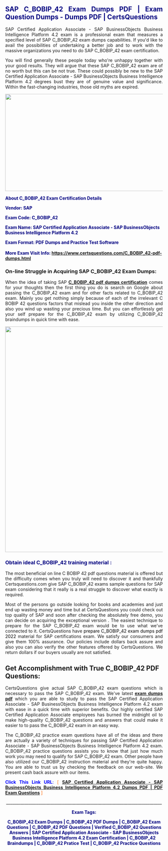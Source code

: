 <h2 style="text-align: justify;"><span style="color: #000080;">SAP C_BOBIP_42 Exam Dumps PDF | Exam Question Dumps - Dumps PDF | CertsQuestions</span></h2>
<p style="text-align: justify;">SAP Certified Application Associate - SAP BusinessObjects Business Intelligence Platform 4.2 exam is a professional exam that measures a specified level of SAP  C_BOBIP_42 exam dumps capabilities. If you'd like to avail the possibilities of undertaking a better job and to work with the massive organizations you need to do SAP C_BOBIP_42 exam certification.</p>
<p style="text-align: justify;">You will find generally these people today who're unhappy together with your good results. They will argue that these SAP  C_BOBIP_42 exam are of no worth but this can be not true. These could possibly be new to the SAP Certified Application Associate - SAP BusinessObjects Business Intelligence Platform 4.2 degrees bust they are of genuine value and significance. Within the fast-changing industries, those old myths are expired.</p>
<p><img style="display: block; margin-left: auto; margin-right: auto;" src="https://i.imgur.com/eaP4ae9.png" width="840" height="310" /></p>
<p><span style="color: #000080;"><strong>About C_BOBIP_42 Exam Certification Details</strong></span></p>
<p><span style="color: #000080;"><strong>Vendor: SAP<br /></strong></span></p>
<p><span style="color: #000080;"><strong>Exam Code: C_BOBIP_42</strong></span></p>
<p><span style="color: #000080;"><strong>Exam Name: SAP Certified Application Associate - SAP BusinessObjects Business Intelligence Platform 4.2</strong></span></p>
<p><span style="color: #000080;"><strong>Exam Format: PDF Dumps and Practice Test Software<br /><br />More Exam Visit Info: <span style="color: #ff6600;"><a href="https://www.certsquestions.com/C_BOBIP_42-pdf-dumps.html">https://www.certsquestions.com/C_BOBIP_42-pdf-dumps.html</a></span></strong></span></p>
<h3>On-line Struggle in Acquiring SAP C_BOBIP_42 Exam Dumps:</h3>
<p style="text-align: justify;">When the idea of taking SAP <a href="https://www.certsquestions.com/C_BOBIP_42-pdf-dumps.html"><strong> C_BOBIP_42 pdf dumps certification</strong></a> comes for your thoughts then the first thing you do is search on Google about passing the C_BOBIP_42 exam and for other facts related to C_BOBIP_42 exam. Mainly you get nothing simply because of each of the irrelevant C BOBIP 42 questions factors that mislead you inside the other direction and also you wind up wasting your precious time. But you can effortlessly get your self prepare for the C_BOBIP_42 exam by utilizing C_BOBIP_42 braindumps in quick time with ease.</p>
<p><a href="https://www.certsquestions.com/C_BOBIP_42-pdf-dumps.html"><img style="display: block; margin-left: auto; margin-right: auto;" src="https://i.imgur.com/pxhoKQ2.png" width="720" /></a></p>
<h3><span style="color: #000080;">Obtain ideal  C_BOBIP_42 training material :</span></h3>
<p style="text-align: justify;">The most beneficial on line C BOBIP 42 pdf questions material is offered but the difficulty comes when you truly will need to discover it and thankfully Certsquestions.com give SAP C_BOBIP_42 exams sample questions for SAP  exam considering that it really is a real struggle to discover what exactly is required.</p>
<p style="text-align: justify;">Most of the persons go outside looking for books and academies and just end up wasting money and time but at CertsQuestions you could check out top quality of SAP  and soon after checking the absolutely free demo, you can decide on acquiring the exceptional version . The easiest technique to prepare for the SAP C_BOBIP_42 exam would be to use what we've connected to it. CertsQuestions have <span style="color: #000000;">prepare C_BOBIP_42 exam dumps pdf 2022</span> material for SAP certifications exam. We satisfy our consumers and give them 100% assurance. Our policies include dollars back assure and also you can also verify the other features offered by CertsQuestions. We return dollars if our buyers usually are not satisfied.</p>
<h2>Get Accomplishment with True C_BOBIP_42 PDF Questions:</h2>
<p style="text-align: justify;">CertsQuestions give actual SAP C_BOBIP_42 exam questions which is necessary to pass the SAP  C_BOBIP_42 exam. We've latest<strong>&nbsp;<a href="https://www.certsquestions.com/">exam dumps pdf</a></strong>&nbsp;which you are able to study to pass the SAP Certified Application Associate - SAP BusinessObjects Business Intelligence Platform 4.2 exam with ease in a quick time with superior benefits. Our highly certified SAP Certified Application Associate employees has burned the midnight oil to make high-quality C_BOBIP_42 questions and answers that could make it easier to to pass the C_BOBIP_42 exam in an easy way.</p>
<p style="text-align: justify;">The C_BOBIP_42 practice exam questions have all of the ideas and there are actually a variety of techniques for passing SAP Certified Application Associate - SAP BusinessObjects Business Intelligence Platform 4.2 exam. C_BOBIP_42 practice questions assists you to know that just how much work you may need to qualify for SAP  C_BOBIP_42 exam. Other people have also utilized our C_BOBIP_42 instruction material and they're quite happy. You are able to trust us by checking the feedback on our web-site. We present cash back assure with our items.</p>
<p style="text-align: justify;"><span style="color: #0000ff;"><strong>Click This Link URL</strong>:</span> <span style="color: #ff6600;">[ <strong><a href="https://www.certsquestions.com/sap-certified-application-associate-certification.html">SAP Certified Application Associate - SAP BusinessObjects Business Intelligence Platform 4.2 Dumps PDF | PDF Exam Questions</a></strong> ]</span></p>
<p style="text-align: center;">______________________________________________________________________________</p>
<p style="text-align: center;"><span style="color: #000080;"><strong>Exam Tags:</strong></span></p>
<p style="text-align: center;"><span style="color: #000080;"><strong>C_BOBIP_42 Exam Dumps | C_BOBIP_42 PDF Dumps | C_BOBIP_42 Exam Questions | C_BOBIP_42 PDF Questions | Verified C_BOBIP_42 Questions Answers | SAP Certified Application Associate - SAP BusinessObjects Business Intelligence Platform 4.2 Exam Certification | C_BOBIP_42 Braindumps | C_BOBIP_42 Pratice Test | C_BOBIP_42 Practice Questions</strong></span></p>
